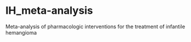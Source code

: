 # IH_meta-analysis
Meta-analysis of pharmacologic interventions for the treatment of infantile hemangioma 
